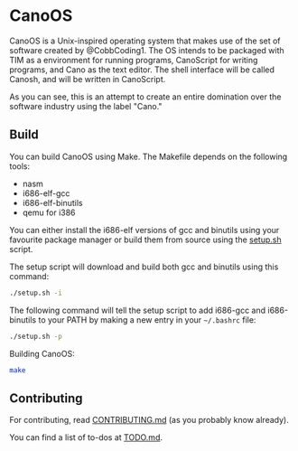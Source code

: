 # CanoOS

CanoOS is a Unix-inspired operating system that makes use of the set of software created by @CobbCoding1. The OS intends to be packaged with TIM as a environment for running programs, CanoScript for writing programs, and Cano as the text editor. The shell interface will be called Canosh, and will be written in CanoScript.

As you can see, this is an attempt to create an entire domination over the software industry using the label "Cano."

## Build

You can build CanoOS using Make.
The Makefile depends on the following tools:
- nasm
- i686-elf-gcc
- i686-elf-binutils
- qemu for i386

You can either install the i686-elf versions of gcc and binutils using your favourite package manager or build them from source using the [setup.sh](https://github.com/Garihosu/CanoOS/blob/main/setup.sh) script.

The setup script will download and build both gcc and binutils using this command:
```sh
./setup.sh -i
```

The following command will tell the setup script to add i686-gcc and i686-binutils to your PATH by making a new entry in your `~/.bashrc` file:
```sh
./setup.sh -p
```

Building CanoOS:
```sh
make
```

## Contributing

For contributing, read [CONTRIBUTING.md](https://github.com/Garihosu/CanoOS/blob/main/CONTRIBUTING.md) (as you probably know already).

You can find a list of to-dos at [TODO.md](https://github.com/Garihosu/CanoOS/blob/main/TODO.md).
